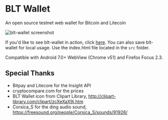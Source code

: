 # BLT Wallet

An open source testnet web wallet for Bitcoin and Litecoin

![blt-wallet screenshot](https://raw.githubusercontent.com/sereneblue/blt-wallet/master/blt-wallet.png)

If you'd like to see blt-wallet in action, click [here](https://sereneblue.github.io/blt-wallet/). You can also save blt-wallet for local usage. Use the index.html file located in the `src` folder.

Compatible with Android 7.0+ WebView (Chrome v51) and Firefox Focus 2.3.

## Special Thanks

- Bitpay and Litecore for the Insight API
- cryptocompare.com for the prices
- BLT Wallet icon from Clipart Library, http://clipart-library.com/clipart/zcXeXaX9i.htm
- Corsica_S for the ding audio sound, https://freesound.org/people/Corsica_S/sounds/91926/